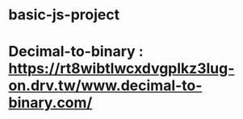 ﻿# basic-js-project
 # Decimal-to-binary : https://rt8wibtlwcxdvgplkz3lug-on.drv.tw/www.decimal-to-binary.com/
